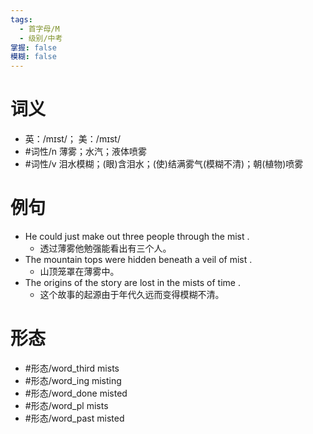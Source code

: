 ```yaml
---
tags:
  - 首字母/M
  - 级别/中考
掌握: false
模糊: false
---
```

# 词义
- 英：/mɪst/； 美：/mɪst/
- #词性/n  薄雾；水汽；液体喷雾
- #词性/v  泪水模糊；(眼)含泪水；(使)结满雾气(模糊不清)；朝(植物)喷雾
# 例句
- He could just make out three people through the mist .
	- 透过薄雾他勉强能看出有三个人。
- The mountain tops were hidden beneath a veil of mist .
	- 山顶笼罩在薄雾中。
- The origins of the story are lost in the mists of time .
	- 这个故事的起源由于年代久远而变得模糊不清。
# 形态
- #形态/word_third mists
- #形态/word_ing misting
- #形态/word_done misted
- #形态/word_pl mists
- #形态/word_past misted
